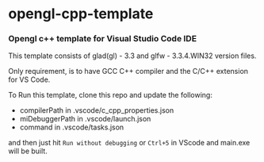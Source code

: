 # opengl-cpp-template

### Opengl c++ template for Visual Studio Code IDE

This template consists of glad(gl) - 3.3 and glfw - 3.3.4.WIN32 version files.

Only requirement, is to have GCC C++ compiler and the C/C++ extension for VS Code.

To Run this template, clone this repo and update the following:

- compilerPath in .vscode/c_cpp_properties.json
- miDebuggerPath in .vscode/launch.json
- command in .vscode/tasks.json

and then just hit `Run without debugging` or `Ctrl+5` in VScode and main.exe will be built.
